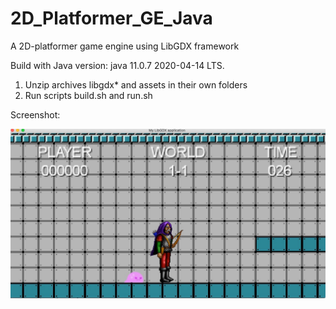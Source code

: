 # 2D_Platformer_GE_Java
A 2D-platformer game engine using LibGDX framework
 
Build with Java version: java 11.0.7 2020-04-14 LTS.

1. Unzip archives libgdx* and assets in their own folders  
2. Run scripts build.sh and run.sh 

Screenshot: 

<img src="Image 6-6-20 at 12.53 AM.jpeg"
     alt="Game_screenshot"
     style="float: left; margin-right: 10px;" />
